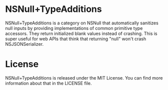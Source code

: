 NSNull+TypeAdditions
=

NSNull+TypeAdditions is a category on NSNull that automatically sanitizes null 
inputs by providing implementations of common primitive type accessors. They
return initialized blank values instead of crashing. This is super useful for
web APIs that think that returning "null" won't crash NSJSONSerializer.

License
=
NSNull+TypeAdditions is released under the MIT License. You can find more information about that in the LICENSE file.
